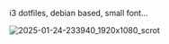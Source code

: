 i3 dotfiles, debian based, small font...

![2025-01-24-233940_1920x1080_scrot](https://github.com/user-attachments/assets/ccb1641a-ddaa-42e8-b9ad-7d2ef12a5bc9)
